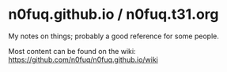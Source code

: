 # n0fuq.github.io / n0fuq.t31.org

My notes on things; probably a good reference for some people.

Most content can be found on the wiki:
https://github.com/n0fuq/n0fuq.github.io/wiki

